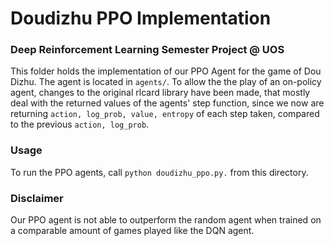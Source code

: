 # Doudizhu PPO Implementation
### Deep Reinforcement Learning Semester Project @ UOS

This folder holds the implementation of our PPO Agent for the game of Dou Dizhu.
The agent is located in ``agents/``. To allow the the play of an on-policy agent, 
changes to the original rlcard library have been made, that mostly deal with the returned values of
the agents' step function, since we now are returning ``action, log_prob, value, entropy`` of each step taken, 
compared to the previous ``action, log_prob``. 

### Usage

To run the PPO agents, call 
``
python doudizhu_ppo.py.
``
from this directory.

### Disclaimer
Our PPO agent is not able to outperform the random agent when trained on a comparable
amount of games played like the DQN agent.



